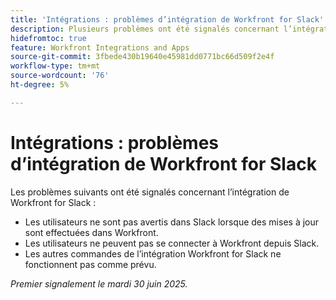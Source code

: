 ```yaml
---
title: 'Intégrations : problèmes d’intégration de Workfront for Slack'
description: Plusieurs problèmes ont été signalés concernant l’intégration de Workfront for Slack.
hidefromtoc: true
feature: Workfront Integrations and Apps
source-git-commit: 3fbede430b19640e45981dd0771bc66d509f2e4f
workflow-type: tm+mt
source-wordcount: '76'
ht-degree: 5%

---
```



# Intégrations : problèmes d’intégration de Workfront for Slack

Les problèmes suivants ont été signalés concernant l’intégration de Workfront for Slack :

* Les utilisateurs ne sont pas avertis dans Slack lorsque des mises à jour sont effectuées dans Workfront.
* Les utilisateurs ne peuvent pas se connecter à Workfront depuis Slack.
* Les autres commandes de l’intégration Workfront for Slack ne fonctionnent pas comme prévu.

_Premier signalement le mardi 30 juin 2025._
